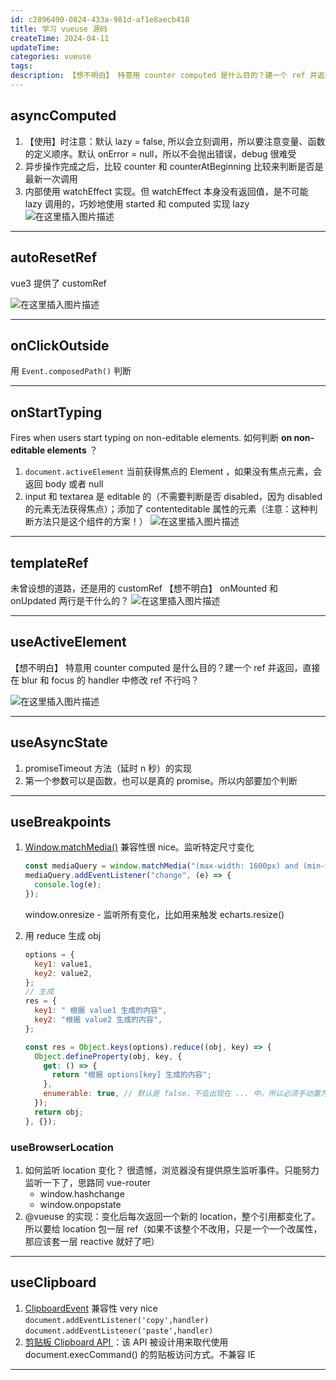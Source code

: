 ```yaml
---
id: c2896490-0824-433a-981d-af1e8aecb418
title: 学习 vueuse 源码
createTime: 2024-04-11
updateTime:
categories: vueuse
tags:
description: 【想不明白】 特意用 counter computed 是什么目的？建一个 ref 并返回，直接在 blur 和 focus 的 handler 中修改 ref 不行吗？【想不明白】 onMounted 和 onUpdated 两行是干什么的？未曾设想的道路，还是用的 customRef。vue3 提供了 customRef。
---
```


## asyncComputed

1. 【使用】时注意：默认 lazy = false, 所以会立刻调用，所以要注意变量、函数的定义顺序。默认 onError = null，所以不会抛出错误，debug 很难受
2. 异步操作完成之后，比较 counter 和 counterAtBeginning 比较来判断是否是最新一次调用
3. 内部使用 watchEffect 实现。但 watchEffect 本身没有返回值，是不可能 lazy 调用的，巧妙地使用 started 和 computed 实现 lazy
   ![在这里插入图片描述](../post-assets/463fe492-52ee-425b-8635-4d0ef7dd3046.png)

---

## autoResetRef

vue3 提供了 customRef

![在这里插入图片描述](../post-assets/73c22f20-8904-4c06-b6ae-41d9081ca14f.png)

---

## onClickOutside

用 `Event.composedPath()` 判断

---

## onStartTyping

Fires when users start typing on non-editable elements.
如何判断 **on non-editable elements** ？

1. `document.activeElement` 当前获得焦点的 Element ，如果没有焦点元素，会返回 body 或者 null
2. input 和 textarea 是 editable 的（不需要判断是否 disabled，因为 disabled 的元素无法获得焦点）；添加了 contenteditable 属性的元素（注意：这种判断方法只是这个组件的方案！）
   ![在这里插入图片描述](../post-assets/99af0502-f902-4a79-85cd-77c38eca9ced.png)

---

## templateRef

未曾设想的道路，还是用的 customRef
【想不明白】 onMounted 和 onUpdated 两行是干什么的？
![在这里插入图片描述](../post-assets/392a72c4-cc42-4da2-9a23-68e2f48d68b8.png)

---

## useActiveElement

【想不明白】 特意用 counter computed 是什么目的？建一个 ref 并返回，直接在 blur 和 focus 的 handler 中修改 ref 不行吗？

![在这里插入图片描述](../post-assets/8b871971-ad63-4ddb-ae15-9471ebf90cc0.png)

---

## useAsyncState

1. promiseTimeout 方法（延时 n 秒）的实现
2. 第一个参数可以是函数，也可以是真的 promise。所以内部要加个判断

---

## useBreakpoints

1. [Window.matchMedia()](https://developer.mozilla.org/zh-CN/docs/Web/API/Window/matchMedia) 兼容性很 nice。监听特定尺寸变化
   ```js
   const mediaQuery = window.matchMedia("(max-width: 1600px) and (min-width:1200px)");
   mediaQuery.addEventListener("change", (e) => {
     console.log(e);
   });
   ```
   window.onresize - 监听所有变化，比如用来触发 echarts.resize()
2. 用 reduce 生成 obj

   ```js
   options = {
     key1: value1,
     key2: value2,
   };
   // 生成
   res = {
     key1: " 根据 value1 生成的内容",
     key2: "根据 value2 生成的内容",
   };

   const res = Object.keys(options).reduce((obj, key) => {
     Object.defineProperty(obj, key, {
       get: () => {
         return "根据 options[key] 生成的内容";
       },
       enumerable: true, // 默认是 false，不会出现在 ... 中。所以必须手动置为 true
     });
     return obj;
   }, {});
   ```

### useBrowserLocation

1. 如何监听 location 变化？
   很遗憾，浏览器没有提供原生监听事件。只能努力监听一下了，思路同 vue-router
   - window.hashchange
   - window.onpopstate
2. @vueuse 的实现：变化后每次返回一个新的 location，整个引用都变化了。所以要给 location 包一层 ref（如果不该整个不改用，只是一个一个改属性，那应该套一层 reactive 就好了吧）

---

## useClipboard

1. [ClipboardEvent](https://developer.mozilla.org/zh-CN/docs/Web/API/ClipboardEvent) 兼容性 very nice
   `document.addEventListener('copy',handler)`
   `document.addEventListener('paste',handler)`
2. [剪贴板 Clipboard API ](https://developer.mozilla.org/zh-CN/docs/Web/API/Clipboard_API)：该 API 被设计用来取代使用 document.execCommand() 的剪贴板访问方式。不兼容 IE

---
